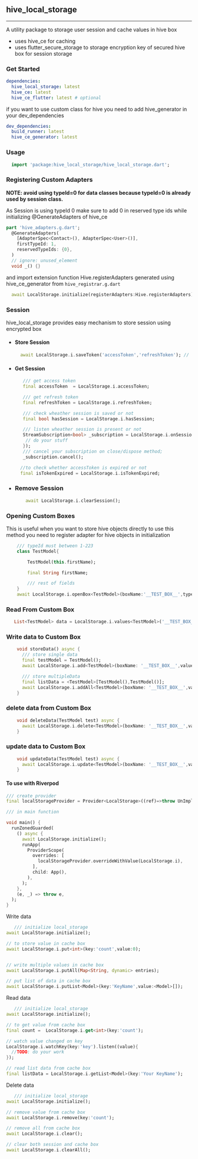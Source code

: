 ## hive_local_storage

<hr>

A utility package to storage user session and cache values in hive box

- uses hive_ce for caching
- uses flutter_secure_storage to storage encryption key of secured hive box for session storage

### Get Started

```yaml
dependencies:
  hive_local_storage: latest
  hive_ce: latest
  hive_ce_flutter: latest # optional
```

if you want to use custom class for hive you need to add hive_generator in your dev_dependencies

```yaml
dev_dependencies:
  build_runner: latest
  hive_ce_generator: latest
```

### Usage

```dart
  import 'package:hive_local_storage/hive_local_storage.dart';
```

### Registering Custom Adapters

**NOTE: avoid using typeId=0 for data classes because typeId=0 is already used by session class.**

As Session is using typeId 0 make sure to add 0 in reserved type ids while initializing @GenerateAdapters of hive_ce

```dart
part 'hive_adapters.g.dart';
  @GenerateAdapters(
    [AdapterSpec<Contact>(), AdapterSpec<User>()],
    firstTypeId: 1,
    reservedTypeIds: {0},
  )
  // ignore: unused_element
  void _() {}

```

and import extension function Hive.registerAdapters generated using hive_ce_generator from `hive_registrar.g.dart`

```dart
  await LocalStorage.initialize(registerAdapters:Hive.registerAdapters);
```

### Session

hive_local_storage provides easy mechanism to store session using encrypted box

- #### Store Session
  ```dart
    await LocalStorage.i.saveToken('accessToken','refreshToken'); // refreshToken is optional
  ```
- #### Get Session

  ```dart
     /// get access token
     final accessToken  = LocalStorage.i.accessToken;

     /// get refresh token
     final refreshToken = LocalStorage.i.refreshToken;

     /// check wheather session is saved or not
     final bool hasSession = LocalStorage.i.hasSession;

     /// listen wheather session is present or not
     StreamSubscription<bool> _subscription = LocalStorage.i.onSessionChange.listen((bool hasSession){
      // do your stuff
     });
     /// cancel your subscription on close/dispose method;
     _subscription.cancel();

    //to check whether accessToken is expired or not
    final isTokenExpired = LocalStorage.i.isTokenExpired;

  ```

- ### Remove Session
  ```dart
      await LocalStorage.i.clearSession();
  ```

### Opening Custom Boxes

This is useful when you want to store hive objects directly
to use this method you need to register adapter for hive objects in initialization

```dart
    /// typeId must between 1-223
    class TestModel{

        TestModel(this.firstName);

        final String firstName;

        /// rest of fields
    }
    await LocalStorage.i.openBox<TestModel>(boxName:'__TEST_BOX__',typeId:1)
```

### Read From Custom Box

```dart
   List<TestModel> data = LocalStorage.i.values<TestModel>('__TEST_BOX__');
```

### Write data to Custom Box

```dart
    void storeData() async {
      /// store single data
      final testModel = TestModel();
      await LocalStorage.i.add<TestModel>(boxName: '__TEST_BOX__',value:testModel);

      /// store multipleData
      final listData = <TestModel>[TestModel(),TestModel()];
      await LocalStorage.i.addAll<TestModel>(boxName: '__TEST_BOX__',values:listData);
    }
```

### delete data from Custom Box

```dart
    void deleteData(TestModel test) async {
      await LocalStorage.i.delete<TestModel>(boxName: '__TEST_BOX__',value:testModel);
    }
```

### update data to Custom Box

```dart
    void updateData(TestModel test) async {
      await LocalStorage.i.update<TestModel>(boxName: '__TEST_BOX__',value:testModel);
    }
```

#### To use with Riverpod

```dart
/// create provider
final localStorageProvider = Provider<LocalStorage>((ref)=>throw UnImplementedError());

/// in main function

void main() {
  runZonedGuarded(
    () async {
      await LocalStorage.initialize();
      runApp(
        ProviderScope(
          overrides: [
            localStorageProvider.overrideWithValue(LocalStorage.i),
          ],
          child: App(),
        ),
      );
    },
    (e, _) => throw e,
  );
}


```

Write data

```dart
   /// initialize local_storage
await LocalStorage.initialize();

// to store value in cache box
await LocalStorage.i.put<int>(key:'count',value:0);


// write multiple values in cache box
await LocalStorage.i.putAll(Map<String, dynamic> entries);

// put list of data in cache box
await LocalStorage.i.putList<Model>(key:'KeyName',value:<Model>[]);

```

Read data

```dart
   /// initialize local_storage
await LocalStorage.initialize();

// to get value from cache box
final count =  LocalStorage.i.get<int>(key:'count');

// watch value changed on key
LocalStorage.i.watchKey(key:'key').listen((value){
  //TODO: do your work
});

// read list data from cache box
final listData = LocalStorage.i.getList<Model>(key:'Your KeyName');


```

Delete data

```dart
   /// initialize local_storage
await LocalStorage.initialize();

// remove value from cache box
await LocalStorage.i.remove(key:'count');

// remove all from cache box
await LocalStorage.i.clear();

// clear both session and cache box
await LocalStorage.i.clearAll();

```
